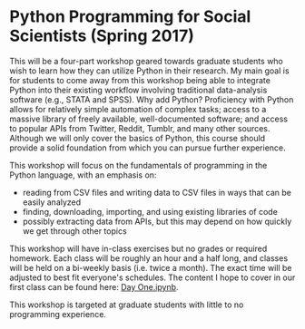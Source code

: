 # Python Programming for Social Scientists (Spring 2017)

This will be a four-part workshop geared towards graduate students who wish to learn how they can utilize Python in their research. My main goal is for students to come away from this workshop being able to integrate Python into their existing workflow involving traditional data-analysis software (e.g., STATA and SPSS). Why add Python? Proficiency with Python allows for relatively simple automation of complex tasks; access to a massive library of freely available, well-documented software; and access to popular APIs from Twitter, Reddit, Tumblr, and many other sources. Although we will only cover the basics of Python, this course should provide a solid foundation from which you can pursue further experience.

This workshop will focus on the fundamentals of programming in the Python language, with an emphasis on: 

 * reading from CSV files and writing data to CSV files in ways that can be easily analyzed
 * finding, downloading, importing, and using existing libraries of code 
 * possibly extracting data from APIs, but this may depend on how quickly we get through other topics

This workshop will have in-class exercises but no grades or required homework. Each class will be roughly an hour and a half long, and classes will be held on a bi-weekly basis (i.e. twice a month). The exact time will be adjusted to best fit everyone's schedules. The content I hope to cover in our first class can be found here: [Day One.ipynb](https://github.com/rgordonr/Python-Programming-for-Social-Scientists-Spring-2017/blob/master/Day%20One.ipynb).

This workshop is targeted at graduate students with little to no programming experience.
